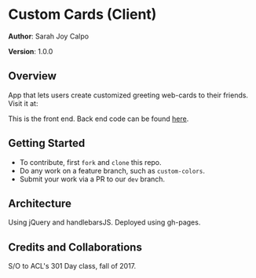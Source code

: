 # Custom Cards (Client)

**Author**: Sarah Joy Calpo

**Version**: 1.0.0

## Overview
App that lets users create customized greeting web-cards to their friends. Visit it at: <LINK HERE>

This is the front end. Back end code can be found [here](https://github.com/acl-custom-cards/custom-cards-server).

## Getting Started
- To contribute, first `fork` and `clone` this repo.
- Do any work on a feature branch, such as `custom-colors`.
- Submit your work via a PR to our `dev` branch.

## Architecture
Using jQuery and handlebarsJS. Deployed using gh-pages.

## Credits and Collaborations
S/O to ACL's 301 Day class, fall of 2017.